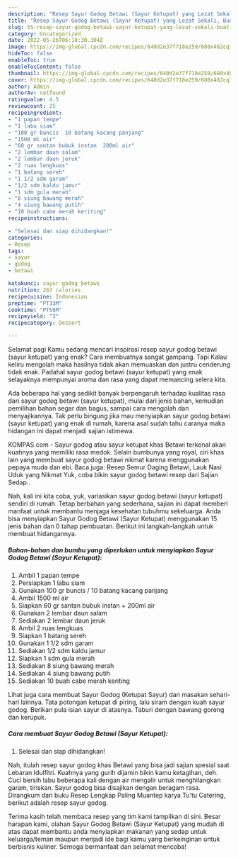 ```yaml
---
description: "Resep Sayur Godog Betawi (Sayur Ketupat) yang Lezat Sekali, Buat Buka Puasa}"
title: "Resep Sayur Godog Betawi (Sayur Ketupat) yang Lezat Sekali, Buat Buka Puasa}"
slug: 55-resep-sayur-godog-betawi-sayur-ketupat-yang-lezat-sekali-buat-buka-puasa
category: Uncategorized
date: 2022-05-26T06:18:30.304Z
image: https://img-global.cpcdn.com/recipes/640d2e37f718e259/680x482cq70/sayur-godog-betawi-sayur-ketupat-foto-resep-utama.jpg
hideToc: false
enableToc: true
enableTocContent: false
thumbnail: https://img-global.cpcdn.com/recipes/640d2e37f718e259/680x482cq70/sayur-godog-betawi-sayur-ketupat-foto-resep-utama.jpg
cover: https://img-global.cpcdn.com/recipes/640d2e37f718e259/680x482cq70/sayur-godog-betawi-sayur-ketupat-foto-resep-utama.jpg
author: Admin
authorAv: notfound
ratingvalue: 4.5
reviewcount: 25
recipeingredient:
- "1 papan tempe"
- "1 labu siam"
- "100 gr buncis  10 batang kacang panjang"
- "1500 ml air"
- "60 gr santan bubuk instan  200ml air"
- "2 lembar daun salam"
- "2 lembar daun jeruk"
- "2 ruas lengkuas"
- "1 batang sereh"
- "1 1/2 sdm garam"
- "1/2 sdm kaldu jamur"
- "1 sdm gula merah"
- "8 siung bawang merah"
- "4 siung bawang putih"
- "10 buah cabe merah keriting"
recipeinstructions:

- "Selesai dan siap dihidangkan!"
categories:
- Resep
tags:
- sayur
- godog
- betawi

katakunci: sayur godog betawi 
nutrition: 267 calories
recipecuisine: Indonesian
preptime: "PT33M"
cooktime: "PT58M"
recipeyield: "3"
recipecategory: Dessert

---
```



Selamat pagi Kamu sedang mencari inspirasi resep sayur godog betawi (sayur ketupat) yang enak? Cara membuatnya sangat gampang. Tapi Kalau keliru mengolah maka hasilnya tidak akan memuaskan dan justru cenderung tidak enak. Padahal sayur godog betawi (sayur ketupat) yang enak selayaknya mempunyai aroma dan rasa yang dapat memancing selera kita.


Ada beberapa hal yang sedikit banyak berpengaruh terhadap kualitas rasa dari sayur godog betawi (sayur ketupat), mulai dari jenis bahan, kemudian pemilihan bahan segar dan bagus, sampai cara mengolah dan menyajikannya. Tak perlu bingung jika mau menyiapkan sayur godog betawi (sayur ketupat) yang enak di rumah, karena asal sudah tahu caranya maka hidangan ini dapat menjadi sajian istimewa.

KOMPAS.com - Sayur godog atau sayur ketupat khas Betawi terkenal akan kuahnya yang memiliki rasa medok. Selain bumbunya yang royal, ciri khas lain yang membuat sayur godog betawi nikmat karena menggunakan pepaya muda dan ebi. Baca juga: Resep Semur Daging Betawi, Lauk Nasi Uduk yang Nikmat Yuk, coba bikin sayur godog betawi resep dari Sajian Sedap..


Nah, kali ini kita coba, yuk, variasikan sayur godog betawi (sayur ketupat) sendiri di rumah. Tetap berbahan yang sederhana, sajian ini dapat memberi manfaat untuk membantu menjaga kesehatan tubuhmu sekeluarga. Anda bisa menyiapkan Sayur Godog Betawi (Sayur Ketupat) menggunakan 15 jenis bahan dan 0 tahap pembuatan. Berikut ini langkah-langkah untuk membuat hidangannya.

<!--inarticleads1-->

##### Bahan-bahan dan bumbu yang diperlukan untuk menyiapkan Sayur Godog Betawi (Sayur Ketupat):

1. Ambil 1 papan tempe
1. Persiapkan 1 labu siam
1. Gunakan 100 gr buncis / 10 batang kacang panjang
1. Ambil 1500 ml air
1. Siapkan 60 gr santan bubuk instan + 200ml air
1. Gunakan 2 lembar daun salam
1. Sediakan 2 lembar daun jeruk
1. Ambil 2 ruas lengkuas
1. Siapkan 1 batang sereh
1. Gunakan 1 1/2 sdm garam
1. Sediakan 1/2 sdm kaldu jamur
1. Siapkan 1 sdm gula merah
1. Sediakan 8 siung bawang merah
1. Sediakan 4 siung bawang putih
1. Sediakan 10 buah cabe merah keriting


Lihat juga cara membuat Sayur Godog (Ketupat Sayur) dan masakan sehari-hari lainnya. Tata potongan ketupat di piring, lalu siram dengan kuah sayur godog. Berikan pula isian sayur di atasnya. Taburi dengan bawang goreng dan kerupuk. 

<!--inarticleads2-->

##### Cara membuat Sayur Godog Betawi (Sayur Ketupat):


1. Selesai dan siap dihidangkan!

Nah, itulah resep sayur godog khas Betawi yang bisa jadi sajian spesial saat Lebaran Idulfitri. Kuahnya yang gurih dijamin bikin kamu ketagihan, deh. Cuci bersih labu beberapa kali dengan air mengalir untuk menghilangkan garam, tiriskan. Sayur godog bisa disajikan dengan beragam rasa. Dirangkum dari buku Resep Lengkap Paling Muantep karya Tu&#39;tu Catering, berikut adalah resep sayur godog. 

Terima kasih telah membaca resep yang tim kami tampilkan di sini. Besar harapan kami, olahan Sayur Godog Betawi (Sayur Ketupat) yang mudah di atas dapat membantu anda menyiapkan makanan yang sedap untuk keluarga/teman maupun menjadi ide bagi kamu yang berkeinginan untuk berbisnis kuliner. Semoga bermanfaat dan selamat mencoba!
